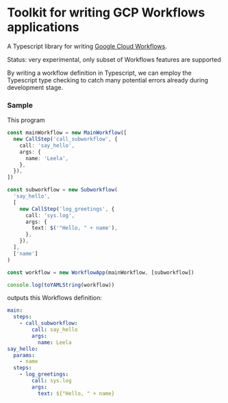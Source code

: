 # Toolkit for writing GCP Workflows applications

A Typescript library for writing [Google Cloud Workflows](https://cloud.google.com/workflows/docs/reference/syntax).

Status: very experimental, only subset of Workflows features are supported

By writing a workflow definition in Typescript, we can employ the Typescript type checking to catch many potential errors already during development stage.

### Sample

This program

```typescript
const mainWorkflow = new MainWorkflow([
  new CallStep('call_subworkflow', {
    call: 'say_hello',
    args: {
      name: 'Leela',
    },
  }),
])

const subworkflow = new Subworkflow(
  'say_hello',
  [
    new CallStep('log_greetings', {
      call: 'sys.log',
      args: {
        text: $('"Hello, " + name'),
      },
    }),
  ],
  ['name']
)

const workflow = new WorkflowApp(mainWorkflow, [subworkflow])

console.log(toYAMLString(workflow))
```

outputs this Workflows definition:

```yaml
main:
  steps:
    - call_subworkflow:
        call: say_hello
        args:
          name: Leela
say_hello:
  params:
    - name
  steps:
    - log_greetings:
        call: sys.log
        args:
          text: ${"Hello, " + name}
```
